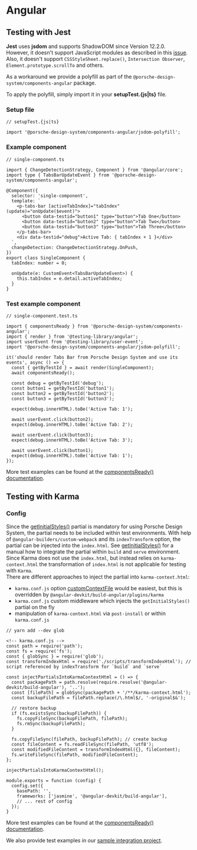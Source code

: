 # Angular

<TableOfContents></TableOfContents>

## Testing with Jest

**Jest** uses **jsdom** and supports ShadowDOM since Version 12.2.0.  
However, it doesn't support JavaScript modules as described in this
[issue](https://github.com/jsdom/jsdom/issues/2475).  
Also, it doesn't support `CSSStyleSheet.replace()`, `Intersection Observer`, `Element.prototype.scrollTo` and others.

As a workaround we provide a polyfill as part of the `@porsche-design-system/components-angular` package.

To apply the polyfill, simply import it in your **setupTest.{js|ts}** file.

### Setup file

```tsx
// setupTest.{js|ts}

import '@porsche-design-system/components-angular/jsdom-polyfill';
```

### Example component

```tsx
// single-component.ts

import { ChangeDetectionStrategy, Component } from '@angular/core';
import type { TabsBarUpdateEvent } from '@porsche-design-system/components-angular';

@Component({
  selector: 'single-component',
  template: `
    <p-tabs-bar [activeTabIndex]="tabIndex" (update)="onUpdate($event)">
      <button data-testid="button1" type="button">Tab One</button>
      <button data-testid="button2" type="button">Tab Two</button>
      <button data-testid="button3" type="button">Tab Three</button>
    </p-tabs-bar>
    <div data-testid="debug">Active Tab: { tabIndex + 1 }</div>
  `,
  changeDetection: ChangeDetectionStrategy.OnPush,
})
export class SingleComponent {
  tabIndex: number = 0;

  onUpdate(e: CustomEvent<TabsBarUpdateEvent>) {
    this.tabIndex = e.detail.activeTabIndex;
  }
}
```

### Test example component

```tsx
// single-component.test.ts

import { componentsReady } from '@porsche-design-system/components-angular';
import { render } from '@testing-library/angular';
import userEvent from '@testing-library/user-event';
import '@porsche-design-system/components-angular/jsdom-polyfill';

it('should render Tabs Bar from Porsche Design System and use its events', async () => {
  const { getByTestId } = await render(SingleComponent);
  await componentsReady();

  const debug = getByTestId('debug');
  const button1 = getByTestId('button1');
  const button2 = getByTestId('button2');
  const button3 = getByTestId('button3');

  expect(debug.innerHTML).toBe('Active Tab: 1');

  await userEvent.click(button2);
  expect(debug.innerHTML).toBe('Active Tab: 2');

  await userEvent.click(button3);
  expect(debug.innerHTML).toBe('Active Tab: 3');

  await userEvent.click(button1);
  expect(debug.innerHTML).toBe('Active Tab: 1');
});
```

More test examples can be found at the [componentsReady() documentation](developing/components-ready#testing).

## Testing with Karma

### Config

Since the [getInitialStyles()](partials/initial-styles) partial is mandatory for using Porsche Design System, the
partial needs to be included within test environments. With help of `@angular-builders/custom-webpack` and its
`indexTransform` option, the partial can be injected into the `index.html`. See
[getInitialStyles()](partials/initial-styles) for a manual how to integrate the partial within `build` and `serve`
environment.  
Since Karma does not use the `index.html`, but instead relies on `karma-context.html` the transformation of `index.html`
is not applicable for testing with `Karma`.  
There are different approaches to inject the partial into `karma-context.html`:

- `karma.conf.js` option
  [customContextFile](http://karma-runner.github.io/6.4/config/configuration-file.html#customcontextfile) would be
  easiest, but this is overridden by `@angular-devkit/build-angular/plugins/karma`
- `karma.conf.js` custom middleware which injects the `getInitialStyles()` partial on the fly
- manipulation of `karma-context.html` via `post-install` or within `karma.conf.js`

```tsx
// yarn add --dev glob

<!-- karma.conf.js -->
const path = require('path');
const fs = require('fs');
const { globSync } = require('glob');
const transformIndexHtml = require('./scripts/transformIndexHtml'); // script referenced by indexTransform for `build` and `serve`

const injectPartialsIntoKarmaContextHtml = () => {
  const packagePath = path.resolve(require.resolve('@angular-devkit/build-angular'), '..');
  const [filePath] = globSync(packagePath + '/**/karma-context.html');
  const backupFilePath = filePath.replace(/\.html$/, '-original$&');

  // restore backup
  if (fs.existsSync(backupFilePath)) {
    fs.copyFileSync(backupFilePath, filePath);
    fs.rmSync(backupFilePath);
  }

  fs.copyFileSync(filePath, backupFilePath); // create backup
  const fileContent = fs.readFileSync(filePath, 'utf8');
  const modifiedFileContent = transformIndexHtml({}, fileContent);
  fs.writeFileSync(filePath, modifiedFileContent);
};

injectPartialsIntoKarmaContextHtml();

module.exports = function (config) {
  config.set({
    basePath: '',
    frameworks: ['jasmine', '@angular-devkit/build-angular'],
    // ... rest of config
  });
}
```

More test examples can be found at the [componentsReady() documentation](developing/components-ready#testing).

We also provide test examples in our
[sample integration project](https://github.com/porsche-design-system/sample-integration-angular/tree/master/src/app/pages).
